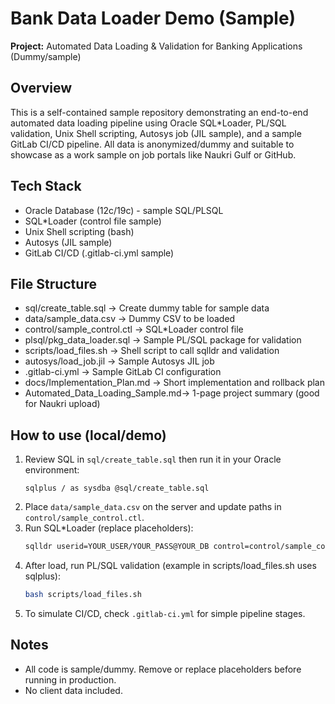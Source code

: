 # Bank Data Loader Demo (Sample)

**Project:** Automated Data Loading & Validation for Banking Applications (Dummy/sample)

## Overview
This is a self-contained sample repository demonstrating an end-to-end automated data loading
pipeline using Oracle SQL*Loader, PL/SQL validation, Unix Shell scripting, Autosys job (JIL sample),
and a sample GitLab CI/CD pipeline. All data is anonymized/dummy and suitable to showcase as a
work sample on job portals like Naukri Gulf or GitHub.

## Tech Stack
- Oracle Database (12c/19c) - sample SQL/PLSQL
- SQL*Loader (control file sample)
- Unix Shell scripting (bash)
- Autosys (JIL sample)
- GitLab CI/CD (.gitlab-ci.yml sample)

## File Structure
- sql/create_table.sql            -> Create dummy table for sample data
- data/sample_data.csv            -> Dummy CSV to be loaded
- control/sample_control.ctl      -> SQL*Loader control file
- plsql/pkg_data_loader.sql       -> Sample PL/SQL package for validation
- scripts/load_files.sh           -> Shell script to call sqlldr and validation
- autosys/load_job.jil            -> Sample Autosys JIL job
- .gitlab-ci.yml                  -> Sample GitLab CI configuration
- docs/Implementation_Plan.md     -> Short implementation and rollback plan
- Automated_Data_Loading_Sample.md-> 1-page project summary (good for Naukri upload)

## How to use (local/demo)
1. Review SQL in `sql/create_table.sql` then run it in your Oracle environment:
   ```
   sqlplus / as sysdba @sql/create_table.sql
   ```
2. Place `data/sample_data.csv` on the server and update paths in `control/sample_control.ctl`.
3. Run SQL*Loader (replace placeholders):
   ```bash
   sqlldr userid=YOUR_USER/YOUR_PASS@YOUR_DB control=control/sample_control.ctl log=logs/load.log
   ```
4. After load, run PL/SQL validation (example in scripts/load_files.sh uses sqlplus):
   ```bash
   bash scripts/load_files.sh
   ```
5. To simulate CI/CD, check `.gitlab-ci.yml` for simple pipeline stages.

## Notes
- All code is sample/dummy. Remove or replace placeholders before running in production.
- No client data included.

